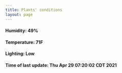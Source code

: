 ```yaml
---
title: Plants' conditions
layout: page
---
```



#### Humidity: 49%
#### Temperature: 71F
#### Lighting: Low
#### Time of last update: Thu Apr 29 07:20:02 CDT 2021
